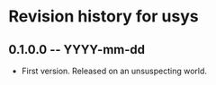 # Revision history for usys

## 0.1.0.0 -- YYYY-mm-dd

* First version. Released on an unsuspecting world.
